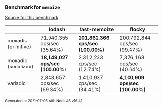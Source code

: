 ### Benchmark for `memoize`

[Source for this benchmark](./benchmark.ts)

|                      | lodash                           | fast-memoize                      | flocky                          |
| -------------------- | -------------------------------- | --------------------------------- | ------------------------------- |
| monadic (primitive)  | 71,940,355 ops/sec (35.64%)      | **201,862,366 ops/sec (100.00%)** | 200,792,844 ops/sec (99.47%)    |
| monadic (serialized) | **18,149,027 ops/sec (100.00%)** | 2,312,233 ops/sec (12.74%)        | 7,376,168 ops/sec (40.64%)      |
| variadic             | 2,843,657 ops/sec (69.34%)       | 1,410,937 ops/sec (34.41%)        | **4,100,909 ops/sec (100.00%)** |

<sup>Generated at 2021-07-05 with Node.JS v16.4.1</sup>
